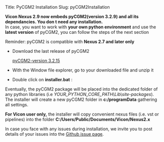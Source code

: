 Title: PyCGM2 Installation
Slug: pyCGM2Installation


<div class="alert alert-dismissible alert-danger">
    <b> Vicon Nexus 2.9 now embeds pyCGM2(version 3.2.9) and all its dependancies. You don t need any installation.</b>
    <br>
    In case, you want to work with <b>your own python environment</b> and use the <b>latest version</b> of pyCGM2, you can follow the steps of the next section
</div>


<p class="text-danger">Reminder: pyCGM2 is compatible with <b>Nexus 2.7 and later only</b></p>

 * Download the last release of pyCGM2
   <p><a class="btn btn-primary btn-lg" href="https://github.com/pyCGM2/pyCGM2/releases/tag/version(3.2.15)">pyCGM2-version 3.2.15</a></p>

 * With the Window file explorer, go to your downloaded file and unzip it
 * Double click on **installer.bat** :

Eventually, the pyCGM2 package will be placed into the dedicated folder of any python libraries (i.e *YOUR_PYTHON_CORE_PATH\Lib\site-packages*).
The installer will create a new pyCGM2 folder in **c:/programData** gathering all settings.   

**For Vicon user only,** the installer will copy convenient nexus files (i.e. vst or pipelines) into the folder **C:/Users/Public/Documents/Vicon/Nexus2.x**

<div class="alert alert-dismissible alert-warning">
  <p class="mb-0">In case you face with any issues during installation, we invite you to post details of your issues into the <a href="https://github.com/pyCGM2/pyCGM2/issues" class="alert-link">Github issue page</a>.</p>
</div>

